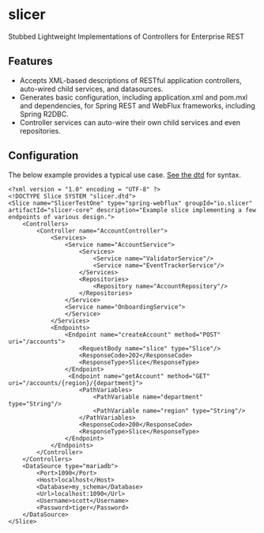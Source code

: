 # slicer
Stubbed Lightweight Implementations of Controllers for Enterprise REST

## Features
 
- Accepts XML-based descriptions of RESTful application controllers, auto-wired child services, and datasources.
- Generates basic configuration, including application.xml and pom.mxl and dependencies, for Spring REST and WebFlux frameworks, including Spring R2DBC.
- Controller services can auto-wire their own child services and even repositories.

## Configuration

The below example provides a typical use case. [See the dtd][1] for syntax. 

```
<?xml version = "1.0" encoding = "UTF-8" ?>
<!DOCTYPE Slice SYSTEM "slicer.dtd">
<Slice name="SlicerTestOne" type="spring-webflux" groupId="io.slicer" artifactId="slicer-core" description="Example slice implementing a few endpoints of various design.">
    <Controllers>
        <Controller name="AccountController">
            <Services>
                <Service name="AccountService">
                    <Services>
                        <Service name="ValidatorService"/>
                        <Service name="EventTrackerService"/>
                    </Services>
                    <Repositories>
                        <Repository name="AccountRepository"/>
                    </Repositories>
                </Service>
                <Service name="OnboardingService">
                </Service>
            </Services>
            <Endpoints>
                <Endpoint name="createAccount" method="POST" uri="/accounts">
                    <RequestBody name="slice" type="Slice"/>
                    <ResponseCode>202</ResponseCode>
                    <ResponseType>Slice</ResponseType>
                </Endpoint>
                 <Endpoint name="getAccount" method="GET" uri="/accounts/{region}/{department}">
                    <PathVariables>
                        <PathVariable name="department" type="String"/>
                        <PathVariable name="region" type="String"/>
                    </PathVariables>
                    <ResponseCode>200</ResponseCode>
                    <ResponseType>Slice</ResponseType>
                </Endpoint>
            </Endpoints>
        </Controller>
    </Controllers>
    <DataSource type="mariadb">
        <Port>1090</Port>
        <Host>localhost</Host>
        <Database>my_schema</Database>
        <Url>localhost:1090</Url>
        <Username>scott</Username>
        <Password>tiger</Password>
    </DataSource>
</Slice>
```

[1]: src/test/resources/slicer.dtd 

